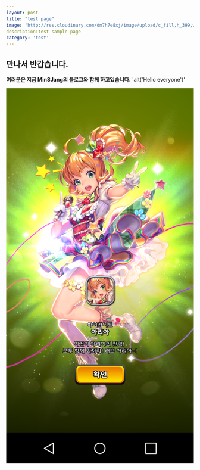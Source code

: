 ```yaml
---
layout: post
title: "test page"
image: 'http://res.cloudinary.com/dm7h7e8xj/image/upload/c_fill,h_399,w_760/v1503153729/golpe_ghb84o.jpg'
description:test sample page
category: 'test'
---
```




## 만나서 반갑습니다. 
**여러분은 지금 MinSJang의 블로그와 함께 하고있습니다.**
'alt('Hello everyone')'

<img itemprop="image" class="img-rounded" src="/assets/image/github test image.png">

